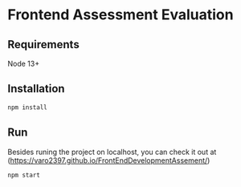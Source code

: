 # Frontend Assessment Evaluation

## Requirements
Node 13+

## Installation
```bash
npm install
```

## Run
Besides runing the project on localhost, you can check it out at (https://varo2397.github.io/FrontEndDevelopmentAssement/)
```bash
npm start 
```